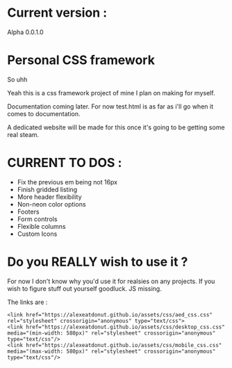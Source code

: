 # Current version :

Alpha 0.0.1.0

# Personal CSS framework

So uhh

Yeah this is a css framework project of mine I plan on making for myself.

Documentation coming later. For now test.html is as far as i'll go when it comes to documentation.

A dedicated website will be made for this once it's going to be getting some real steam.

# CURRENT TO DOS :

- Fix the previous em being not 16px 
- Finish gridded listing
- More header flexibility
- Non-neon color options
- Footers
- Form controls
- Flexible columns
- Custom Icons

# Do you REALLY wish to use it ?

For now I don't know why you'd use it for realsies on any projects. If you wish to figure stuff out yourself goodluck.
JS missing.

The links are :

    <link href="https://alexeatdonut.github.io/assets/css/aed_css.css" rel="stylesheet" crossorigin="anonymous" type="text/css">
    <link href="https://alexeatdonut.github.io/assets/css/desktop_css.css" media="(min-width: 580px)" rel="stylesheet" crossorigin="anonymous" type="text/css"/>
    <link href="https://alexeatdonut.github.io/assets/css/mobile_css.css" media="(max-width: 580px)" rel="stylesheet" crossorigin="anonymous" type="text/css"/>
